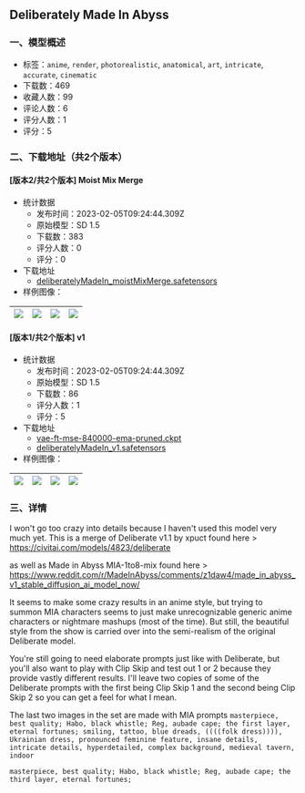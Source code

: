 ## Deliberately Made In Abyss
### 一、模型概述

- 标签：`anime`, `render`, `photorealistic`, `anatomical`, `art`, `intricate`, `accurate`, `cinematic`
- 下载数：469
- 收藏人数：99
- 评论人数：6
- 评分人数：1
- 评分：5

### 二、下载地址（共2个版本）

#### [版本2/共2个版本] Moist Mix Merge

- 统计数据
  - 发布时间：2023-02-05T09:24:44.309Z
  - 原始模型：SD 1.5
  - 下载数：383
  - 评分人数：0
  - 评分：0
- 下载地址
  - [deliberatelyMadeIn_moistMixMerge.safetensors](https://civitai.com/api/download/models/5652)
- 样例图像：

| <img src="https://image.civitai.com/xG1nkqKTMzGDvpLrqFT7WA/c6441516-0134-48dd-5f9e-c089eaf29a00/width=450/45923.jpeg" /> | <img src="https://image.civitai.com/xG1nkqKTMzGDvpLrqFT7WA/cfb4cd34-cd92-41d6-4eab-f0351dc38300/width=450/45979.jpeg" /> | <img src="https://image.civitai.com/xG1nkqKTMzGDvpLrqFT7WA/ebb66b33-42b9-4a32-2c8a-3f715a0ece00/width=450/45978.jpeg" /> | <img src="https://image.civitai.com/xG1nkqKTMzGDvpLrqFT7WA/6fbdecb2-c18e-422d-fd91-aa62260af200/width=450/45921.jpeg" /> |
| ---- | ---- | ---- | ---- |

#### [版本1/共2个版本] v1

- 统计数据
  - 发布时间：2023-02-05T09:24:44.309Z
  - 原始模型：SD 1.5
  - 下载数：86
  - 评分人数：1
  - 评分：5
- 下载地址
  - [vae-ft-mse-840000-ema-pruned.ckpt](https://civitai.com/api/download/models/5641?type=VAE&format=Other)
  - [deliberatelyMadeIn_v1.safetensors](https://civitai.com/api/download/models/5641)
- 样例图像：

| <img src="https://image.civitai.com/xG1nkqKTMzGDvpLrqFT7WA/09dfaab3-bd1c-41f5-4016-b0b0b8f3e800/width=450/45684.jpeg" /> | <img src="https://image.civitai.com/xG1nkqKTMzGDvpLrqFT7WA/e3cf1b07-6e50-4ec0-b77c-2c804cb0ca00/width=450/45681.jpeg" /> | <img src="https://image.civitai.com/xG1nkqKTMzGDvpLrqFT7WA/2ca2d728-c854-4a89-4a35-e1c75d10d500/width=450/45680.jpeg" /> | <img src="https://image.civitai.com/xG1nkqKTMzGDvpLrqFT7WA/86426df0-30e8-4134-7468-07c83dc32c00/width=450/45679.jpeg" /> |
| ---- | ---- | ---- | ---- |


### 三、详情
<p>I won't go too crazy into details because I haven't used this model very much yet. This is a merge of Deliberate v1.1 by xpuct found here &gt; <a target="_blank" rel="ugc" href="https://civitai.com/models/4823/deliberate">https://civitai.com/models/4823/deliberate</a></p><p>as well as Made in Abyss MIA-1to8-mix found here &gt; <a target="_blank" rel="ugc" href="https://www.reddit.com/r/MadeInAbyss/comments/z1daw4/made_in_abyss_v1_stable_diffusion_ai_model_now/">https://www.reddit.com/r/MadeInAbyss/comments/z1daw4/made_in_abyss_v1_stable_diffusion_ai_model_now/</a></p><p>It seems to make some crazy results in an anime style, but trying to summon MIA characters seems to just make unrecognizable generic anime characters or nightmare mashups (most of the time). But still, the beautiful style from the show is carried over into the semi-realism of the original Deliberate model. </p><p>You're still going to need elaborate prompts just like with Deliberate, but you'll also want to play with Clip Skip and test out 1 or 2 because they provide vastly different results. I'll leave two copies of some of the Deliberate prompts with the first being Clip Skip 1 and the second being Clip Skip 2 so you can get a feel for what I mean.</p><p>The last two images in the set are made with MIA prompts <code>masterpiece, best quality; Habo, black whistle; Reg, aubade cape; the first layer, eternal fortunes; smiling, tattoo, blue dreads, ((((folk dress)))), Ukrainian dress, pronounced feminine feature, insane details, intricate details, hyperdetailed, complex background, medieval tavern, indoor</code></p><p><code>masterpiece, best quality; Habo, black whistle; Reg, aubade cape; the third layer, eternal fortunes;</code></p><p></p>